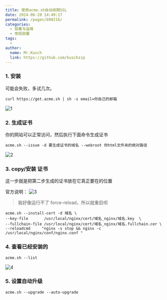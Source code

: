 ```yaml
---
title: 使用acme.sh自动续期SSL
date: 2024-06-20 14:49:17
permalink: /pages/b90216/
categories:
  - 部署与运维
  - 常规部署
tags:
  - 
author: 
  name: Mr.Kusch
  link: https://github.com/kuschzzp
---
```

### 1. 安装

可能会失败，多试几次。

```shell
curl https://get.acme.sh | sh -s email=你自己的邮箱
```

![1](https://img.superkusch.fun/docs/96ea0d3009c7c7541e56158214a6c9a2.png)

### 2. 生成证书

你的网站可以正常访问，然后执行下面命令生成证书

```shell
acme.sh --issue -d 要生成证书的域名 --webroot 你html文件夹的绝对路径
```

![2](https://img.superkusch.fun/docs/9fa42f5e67f1e4eb23e5c3509d2dd475.png)

### 3. copy/安装 证书

这一步就是把第二步生成的证书放在它真正要在的位置

官方说明：
![3](https://img.superkusch.fun/docs/6c90540f5c86ae7a8630b4ba7be95189.png)


> 我好像运行不了 force-reload，所以就重启呗

```shell
acme.sh --install-cert -d 域名 \
--key-file       /usr/local/nginx/cert/域名_nginx/域名.key  \
--fullchain-file /usr/local/nginx/cert/域名_nginx/域名.fullchain.cer \
--reloadcmd     "nginx -s stop && nginx -c /usr/local/nginx/conf/nginx.conf "
```

### 4. 查看已经安装的

```shell
acme.sh --list
```

![4](https://img.superkusch.fun/docs/3ff4f98763d75c6c6b8f83d9321f97ac.png)


### 5. 设置自动升级

```shell
acme.sh --upgrade --auto-upgrade
```